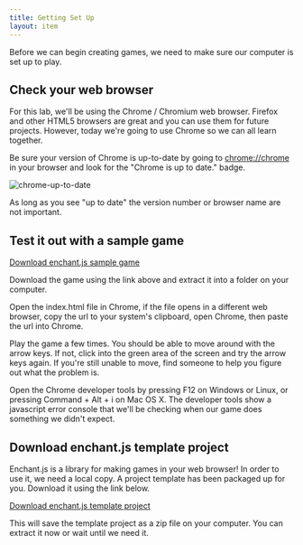 ```yaml
---
title: Getting Set Up
layout: item
---
```


Before we can begin creating games, we need to make sure our computer is set up
to play.

## Check your web browser

For this lab, we'll be using the Chrome / Chromium web browser. Firefox and
other HTML5 browsers are great and you can use them for future projects.
However, today we're going to use Chrome so we can all learn together.

Be sure your version of Chrome is up-to-date by going to [chrome://chrome](chrome://chrome) in
your browser and look for the "Chrome is up to date." badge.

![chrome-up-to-date](https://cloud.githubusercontent.com/assets/358882/5829298/027d2ece-a0c5-11e4-9442-7503f9045dbd.png)

As long as you see "up to date" the version number or browser name are not
important.

## Test it out with a sample game

[Download enchant.js sample game](https://github.com/CoderDojoSV/intermediate-browser-games/releases/download/2015-01-23-a/tag.zip)

Download the game using the link above and extract it into a folder on your
computer.

Open the index.html file in Chrome, if the file opens in a different web
browser, copy the url to your system's clipboard, open Chrome, then paste the
url into Chrome.

Play the game a few times. You should be able to move around with the arrow
keys. If not, click into the green area of the screen and try the arrow keys
again. If you're still unable to move, find someone to help you figure out what
the problem is.


Open the Chrome developer tools by pressing F12 on Windows or Linux, or pressing
Command + Alt + i on Mac OS X. The developer tools show a javascript error
console that we'll be checking when our game does something we didn't expect.

## Download enchant.js template project

Enchant.js is a library for making games in your web browser! In order to use
it, we need a local copy. A project template has been packaged up for you.
Download it using the link below.

[Download enchant.js template project](https://github.com/CoderDojoSV/intermediate-browser-games/releases/download/2015-01-23-b/template.zip)

This will save the template project as a zip file on your computer.
You can extract it now or wait until we need it.

